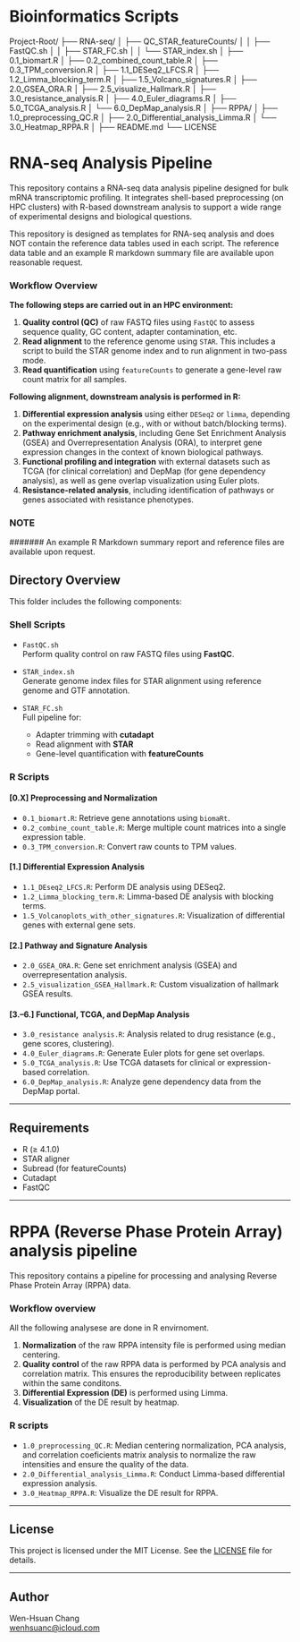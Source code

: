 # Bioinformatics Scripts

Project-Root/
├── RNA-seq/
│   ├── QC_STAR_featureCounts/
│   │   ├── FastQC.sh
│   │   ├── STAR_FC.sh
│   │   └── STAR_index.sh
│   ├── 0.1_biomart.R
│   ├── 0.2_combined_count_table.R
│   ├── 0.3_TPM_conversion.R
│   ├── 1.1_DESeq2_LFCS.R
│   ├── 1.2_Limma_blocking_term.R
│   ├── 1.5_Volcano_signatures.R
│   ├── 2.0_GSEA_ORA.R
│   ├── 2.5_visualize_Hallmark.R
│   ├── 3.0_resistance_analysis.R
│   ├── 4.0_Euler_diagrams.R
│   ├── 5.0_TCGA_analysis.R
│   └── 6.0_DepMap_analysis.R
│
├── RPPA/
│   ├── 1.0_preprocessing_QC.R
│   ├── 2.0_Differential_analysis_Limma.R
│   └── 3.0_Heatmap_RPPA.R
│
├── README.md
└── LICENSE

# RNA-seq Analysis Pipeline

This repository contains a RNA-seq data analysis pipeline designed for bulk mRNA transcriptomic profiling. It integrates shell-based preprocessing (on HPC clusters) with R-based downstream analysis to support a wide range of experimental designs and biological questions.

This repository is designed as templates for RNA-seq analysis and does NOT contain the reference data tables used in each script. The reference data table and an example R markdown summary file are available upon reasonable request.

### Workflow Overview

**The following steps are carried out in an HPC environment:**

1. **Quality control (QC)** of raw FASTQ files using `FastQC` to assess sequence quality, GC content, adapter contamination, etc.
2. **Read alignment** to the reference genome using `STAR`. This includes a script to build the STAR genome index and to run alignment in two-pass mode.
3. **Read quantification** using `featureCounts` to generate a gene-level raw count matrix for all samples.

**Following alignment, downstream analysis is performed in R:**

1. **Differential expression analysis** using either `DESeq2` or `limma`, depending on the experimental design (e.g., with or without batch/blocking terms).
2. **Pathway enrichment analysis**, including Gene Set Enrichment Analysis (GSEA) and Overrepresentation Analysis (ORA), to interpret gene expression changes in the context of known biological pathways.
3. **Functional profiling and integration** with external datasets such as TCGA (for clinical correlation) and DepMap (for gene dependency analysis), as well as gene overlap visualization using Euler plots.
4. **Resistance-related analysis**, including identification of pathways or genes associated with resistance phenotypes.


### NOTE ###
####### An example R Markdown summary report and reference files are available upon request. 

## Directory Overview

This folder includes the following components:

### Shell Scripts
- `FastQC.sh`  
  Perform quality control on raw FASTQ files using **FastQC**.

- `STAR_index.sh`  
  Generate genome index files for STAR alignment using reference genome and GTF annotation.

- `STAR_FC.sh`  
  Full pipeline for:
  - Adapter trimming with **cutadapt**
  - Read alignment with **STAR**
  - Gene-level quantification with **featureCounts**

### R Scripts

#### [0.X] Preprocessing and Normalization
- `0.1_biomart.R`: Retrieve gene annotations using `biomaRt`.
- `0.2_combine_count_table.R`: Merge multiple count matrices into a single expression table.
- `0.3_TPM_conversion.R`: Convert raw counts to TPM values.

#### [1.] Differential Expression Analysis
- `1.1_DEseq2_LFCS.R`: Perform DE analysis using DESeq2.
- `1.2_Limma_blocking_term.R`: Limma-based DE analysis with blocking terms.
- `1.5_Volcanoplots_with_other_signatures.R`: Visualization of differential genes with external gene sets.

#### [2.] Pathway and Signature Analysis
- `2.0_GSEA_ORA.R`: Gene set enrichment analysis (GSEA) and overrepresentation analysis.
- `2.5_visualization_GSEA_Hallmark.R`: Custom visualization of hallmark GSEA results.

#### [3.–6.] Functional, TCGA, and DepMap Analysis
- `3.0_resistance analysis.R`: Analysis related to drug resistance (e.g., gene scores, clustering).
- `4.0_Euler_diagrams.R`: Generate Euler plots for gene set overlaps.
- `5.0_TCGA_analysis.R`: Use TCGA datasets for clinical or expression-based correlation.
- `6.0_DepMap_analysis.R`: Analyze gene dependency data from the DepMap portal.

---

## Requirements

- R (≥ 4.1.0)
- STAR aligner
- Subread (for featureCounts)
- Cutadapt
- FastQC

---

# RPPA (Reverse Phase Protein Array) analysis pipeline

This repository contains a pipeline for processing and analysing Reverse Phase Protein Array (RPPA) data.

### Workflow overview
All the following analysese are done in R envirnoment.
1. **Normalization** of the raw RPPA intensity file is performed using median centering.
2. **Quality control** of the raw RPPA data is performed by PCA analysis and correlation matrix. This ensures the reproducibility between replicates within the same conditons.
3. **Differential Expression (DE)** is performed using Limma.
4. **Visualization** of the DE result by heatmap.

### R scripts
- `1.0_preprocessing_QC.R`: Median centering normalization, PCA analysis, and correlation coeficients matrix analysis to normalize the raw intensities and ensure the quality of the data.
- `2.0_Differential_analysis_Limma.R`: Conduct Limma-based differential expression analysis.
- `3.0_Heatmap_RPPA.R`: Visualize the DE result for RPPA.


---

## License

This project is licensed under the MIT License. See the [LICENSE](../LICENSE) file for details.

---

## Author

Wen-Hsuan Chang  
wenhsuanc@icloud.com
